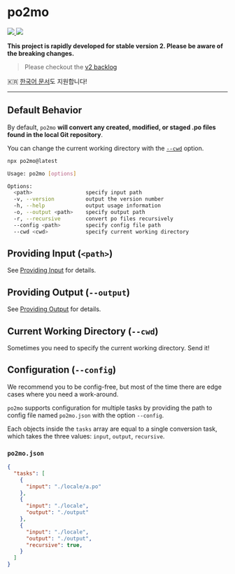 # po2mo

<p align="left">
  <a href="https://npm.im/po2mo">
    <img src="https://badgen.net/npm/v/po2mo">
  </a>

  <a href="https://github.com/devjiwonchoi/po2mo/actions?workflow=CI">
    <img src="https://github.com/devjiwonchoi/po2mo/actions/workflows/node_ci.yml/badge.svg">
  </a>
</p>

**This project is rapidly developed for stable version 2. Please be aware of the breaking changes.**

> Please checkout the [v2 backlog](https://github.com/devjiwonchoi/po2mo/issues/37)

:kr: [한국어 문서](./docs/korean/README.md)도 지원합니다!

---

## Default Behavior

By default, `po2mo` **will convert any created, modified, or staged .po files found in the local Git repository**.

You can change the current working directory with the [`--cwd`](#current-working-directory---cwd) option.

```sh
npx po2mo@latest
```

```sh
Usage: po2mo [options]

Options:
  <path>                 specify input path
  -v, --version          output the version number
  -h, --help             output usage information
  -o, --output <path>    specify output path
  -r, --recursive        convert po files recursively
  --config <path>        specify config file path
  --cwd <cwd>            specify current working directory
```

## Providing Input (`<path>`)

See [Providing Input](./docs/providing-input.md) for details.

## Providing Output (`--output`)

See [Providing Output](./docs/providing-output.md) for details.

## Current Working Directory (`--cwd`)

Sometimes you need to specify the current working directory. Send it!

## Configuration (`--config`)

We recommend you to be config-free, but most of the time there are edge cases where you need a work-around.

`po2mo` supports configuration for multiple tasks by providing the path to config file named `po2mo.json` with the option `--config`.

Each objects inside the `tasks` array are equal to a single conversion task, which takes the three values: `input`, `output`, `recursive`.

### `po2mo.json`

```json
{
  "tasks": [
    {
      "input": "./locale/a.po"
    },
    {
      "input": "./locale",
      "output": "./output"
    },
    {
      "input": "./locale",
      "output": "./output",
      "recursive": true,
    }
  ]
}
```
